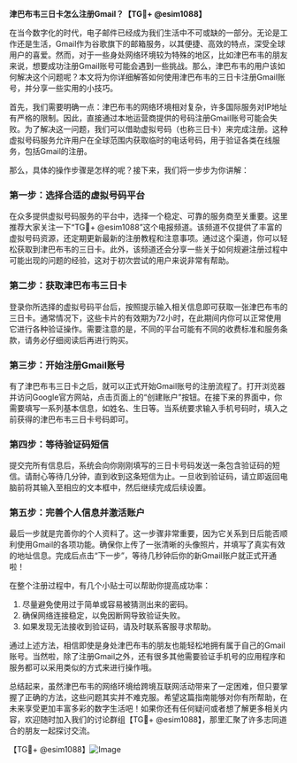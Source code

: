 **津巴布韦三日卡怎么注册Gmail？【TG💪+ @esim1088】**

在当今数字化的时代，电子邮件已经成为我们生活中不可或缺的一部分。无论是工作还是生活，Gmail作为谷歌旗下的邮箱服务，以其便捷、高效的特点，深受全球用户的喜爱。然而，对于一些身处网络环境较为特殊的地区，比如津巴布韦的朋友来说，想要成功注册Gmail账号可能会遇到一些挑战。那么，津巴布韦的用户该如何解决这个问题呢？本文将为你详细解答如何使用津巴布韦的三日卡注册Gmail账号，并分享一些实用的小技巧。

首先，我们需要明确一点：津巴布韦的网络环境相对复杂，许多国际服务对IP地址有严格的限制。因此，直接通过本地运营商提供的号码注册Gmail账号可能会失败。为了解决这一问题，我们可以借助虚拟号码（也称三日卡）来完成注册。这种虚拟号码服务允许用户在全球范围内获取临时的电话号码，用于验证各类在线服务，包括Gmail的注册。

那么，具体的操作步骤是怎样的呢？接下来，我们将一步步为你讲解：

### 第一步：选择合适的虚拟号码平台

在众多提供虚拟号码服务的平台中，选择一个稳定、可靠的服务商至关重要。这里推荐大家关注一下“TG💪+ @esim1088”这个电报频道。该频道不仅提供了丰富的虚拟号码资源，还定期更新最新的注册教程和注意事项。通过这个渠道，你可以轻松获取到津巴布韦的三日卡。此外，该频道还会分享一些关于如何规避注册过程中可能出现的问题的经验，这对于初次尝试的用户来说非常有帮助。

### 第二步：获取津巴布韦三日卡

登录你所选择的虚拟号码平台后，按照提示输入相关信息即可获取一张津巴布韦的三日卡。通常情况下，这些卡片的有效期为72小时，在此期间内你可以正常使用它进行各种验证操作。需要注意的是，不同的平台可能有不同的收费标准和服务条款，请务必仔细阅读后再进行购买。

### 第三步：开始注册Gmail账号

有了津巴布韦三日卡之后，就可以正式开始Gmail账号的注册流程了。打开浏览器并访问Google官方网站，点击页面上的“创建账户”按钮。在接下来的界面中，你需要填写一系列基本信息，如姓名、生日等。当系统要求输入手机号码时，填入之前获得的津巴布韦三日卡号码即可。

### 第四步：等待验证码短信

提交完所有信息后，系统会向你刚刚填写的三日卡号码发送一条包含验证码的短信。请耐心等待几分钟，直到收到这条短信为止。一旦收到验证码，请立即返回电脑前将其输入至相应的文本框中，然后继续完成后续设置。

### 第五步：完善个人信息并激活账户

最后一步就是完善你的个人资料了。这一步骤非常重要，因为它关系到日后能否顺利使用Gmail的各项功能。确保你上传了一张清晰的头像照片，并填写了真实有效的地址信息。完成后点击“下一步”，等待几秒钟后你的新Gmail账户就正式开通啦！

在整个注册过程中，有几个小贴士可以帮助你提高成功率：

1. 尽量避免使用过于简单或容易被猜测出来的密码。
2. 确保网络连接稳定，以免因断网导致验证失败。
3. 如果发现无法接收到验证码，请及时联系客服寻求帮助。

通过上述方法，相信即使是身处津巴布韦的朋友也能轻松地拥有属于自己的Gmail账号。当然啦，除了注册Gmail之外，还有很多其他需要验证手机号的应用程序和服务都可以采用类似的方式来进行操作哦。

总结起来，虽然津巴布韦的网络环境给跨境互联网活动带来了一定困难，但只要掌握了正确的方法，这些问题其实并不难克服。希望这篇指南能够对你有所帮助，在未来享受更加丰富多彩的数字生活吧！如果你还有任何疑问或者想了解更多相关内容，欢迎随时加入我们的讨论群组【TG💪+ @esim1088】，那里汇聚了许多志同道合的朋友一起探讨交流。

【TG💪+ @esim1088】![Image](https://i.postimg.cc/4NQfJmqS/Snipaste-2025-05-13-00-14-12.png)